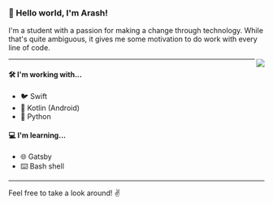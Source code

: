 ### 👋 Hello world, I'm **Arash**!

I'm a student with a passion for making a change through technology. While that's quite ambiguous, it gives me some motivation to do work with every line of code.

<img align='right' src='https://github-readme-stats.vercel.app/api?username=arashnrim&show_icons=true&hide_border&title_color=000000&icon_color=000000&hide=stars'>

---

#### 🛠 I'm working with...

- 🐦 Swift
- 🤖 Kotlin (Android)
- 🐍 Python

#### 💻 I'm learning...

- 🌐 Gatsby
- ⌨️ Bash shell

---

Feel free to take a look around! ✌️
